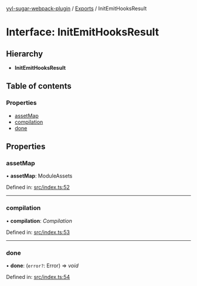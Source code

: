 [yyl-sugar-webpack-plugin](../README.md) / [Exports](../modules.md) / InitEmitHooksResult

# Interface: InitEmitHooksResult

## Hierarchy

* **InitEmitHooksResult**

## Table of contents

### Properties

- [assetMap](initemithooksresult.md#assetmap)
- [compilation](initemithooksresult.md#compilation)
- [done](initemithooksresult.md#done)

## Properties

### assetMap

• **assetMap**: ModuleAssets

Defined in: [src/index.ts:52](https://github.com/jackness1208/yyl-sugar-webpack-plugin/blob/e84b17a/src/index.ts#L52)

___

### compilation

• **compilation**: *Compilation*

Defined in: [src/index.ts:53](https://github.com/jackness1208/yyl-sugar-webpack-plugin/blob/e84b17a/src/index.ts#L53)

___

### done

• **done**: (`error?`: Error) => *void*

Defined in: [src/index.ts:54](https://github.com/jackness1208/yyl-sugar-webpack-plugin/blob/e84b17a/src/index.ts#L54)
